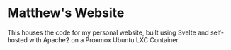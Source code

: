 # Matthew's Website
This houses the code for my personal website, built using Svelte and self-hosted with Apache2 on a Proxmox Ubuntu LXC Container.
